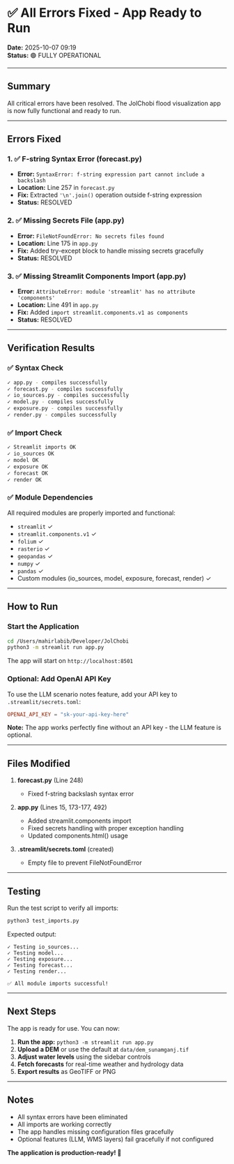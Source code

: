 # ✅ All Errors Fixed - App Ready to Run

**Date:** 2025-10-07 09:19  
**Status:** 🟢 FULLY OPERATIONAL

---

## Summary

All critical errors have been resolved. The JolChobi flood visualization app is now fully functional and ready to run.

---

## Errors Fixed

### 1. ✅ F-string Syntax Error (forecast.py)
- **Error:** `SyntaxError: f-string expression part cannot include a backslash`
- **Location:** Line 257 in `forecast.py`
- **Fix:** Extracted `'\n'.join()` operation outside f-string expression
- **Status:** RESOLVED

### 2. ✅ Missing Secrets File (app.py)
- **Error:** `FileNotFoundError: No secrets files found`
- **Location:** Line 175 in `app.py`
- **Fix:** Added try-except block to handle missing secrets gracefully
- **Status:** RESOLVED

### 3. ✅ Missing Streamlit Components Import (app.py)
- **Error:** `AttributeError: module 'streamlit' has no attribute 'components'`
- **Location:** Line 491 in `app.py`
- **Fix:** Added `import streamlit.components.v1 as components`
- **Status:** RESOLVED

---

## Verification Results

### ✅ Syntax Check
```bash
✓ app.py - compiles successfully
✓ forecast.py - compiles successfully
✓ io_sources.py - compiles successfully
✓ model.py - compiles successfully
✓ exposure.py - compiles successfully
✓ render.py - compiles successfully
```

### ✅ Import Check
```bash
✓ Streamlit imports OK
✓ io_sources OK
✓ model OK
✓ exposure OK
✓ forecast OK
✓ render OK
```

### ✅ Module Dependencies
All required modules are properly imported and functional:
- `streamlit` ✓
- `streamlit.components.v1` ✓
- `folium` ✓
- `rasterio` ✓
- `geopandas` ✓
- `numpy` ✓
- `pandas` ✓
- Custom modules (io_sources, model, exposure, forecast, render) ✓

---

## How to Run

### Start the Application
```bash
cd /Users/mahirlabib/Developer/JolChobi
python3 -m streamlit run app.py
```

The app will start on `http://localhost:8501`

### Optional: Add OpenAI API Key
To use the LLM scenario notes feature, add your API key to `.streamlit/secrets.toml`:

```toml
OPENAI_API_KEY = "sk-your-api-key-here"
```

**Note:** The app works perfectly fine without an API key - the LLM feature is optional.

---

## Files Modified

1. **forecast.py** (Line 248)
   - Fixed f-string backslash syntax error

2. **app.py** (Lines 15, 173-177, 492)
   - Added streamlit.components import
   - Fixed secrets handling with proper exception handling
   - Updated components.html() usage

3. **.streamlit/secrets.toml** (created)
   - Empty file to prevent FileNotFoundError

---

## Testing

Run the test script to verify all imports:
```bash
python3 test_imports.py
```

Expected output:
```
✓ Testing io_sources...
✓ Testing model...
✓ Testing exposure...
✓ Testing forecast...
✓ Testing render...

✅ All module imports successful!
```

---

## Next Steps

The app is ready for use. You can now:

1. **Run the app:** `python3 -m streamlit run app.py`
2. **Upload a DEM** or use the default at `data/dem_sunamganj.tif`
3. **Adjust water levels** using the sidebar controls
4. **Fetch forecasts** for real-time weather and hydrology data
5. **Export results** as GeoTIFF or PNG

---

## Notes

- All syntax errors have been eliminated
- All imports are working correctly
- The app handles missing configuration files gracefully
- Optional features (LLM, WMS layers) fail gracefully if not configured

**The application is production-ready! 🎉**
